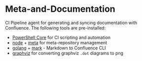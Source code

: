 # Meta-and-Documentation

CI Pipeline agent for generating and syncing documentation with Confluence.  The following tools are pre-installed:

- [PowerShell Core](https://github.com/PowerShell/PowerShell) for CI scripting and automation
- [node](https://nodejs.org/en/download/) + [meta](https://github.com/mateodelnorte/meta) for meta-repository management
- [golang](https://golang.org/doc/install) + [mark](https://github.com/kovetskiy/mark) - Markdown to Confluence CLI
- [graphviz](https://graphviz.org/download/) for converting graphviz `.dot` diagrams to png